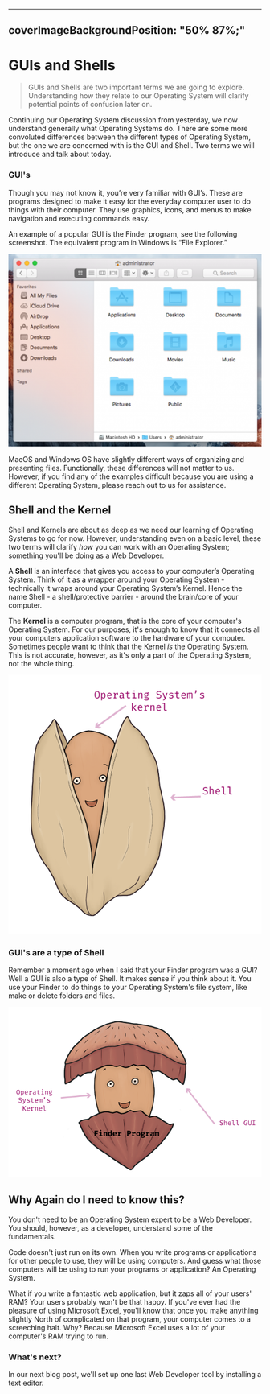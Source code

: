

---
coverImageBackgroundPosition: "50% 87%;"
---

# GUIs and Shells

> GUIs and Shells are two important terms we are going to explore.  Understanding how they relate to our Operating System will clarify potential points of confusion later on.

Continuing our Operating System discussion from yesterday, we now understand generally what Operating Systems do.  There are some more convoluted differences between the different types of Operating System, but the one we are concerned with is the GUI and Shell.  Two terms we will introduce and talk about today.

### GUI's

Though you may not know it, you’re very familiar with GUI’s. These are programs designed to make it easy for the everyday computer user to do things with their computer. They use graphics, icons, and menus to make navigation and executing commands easy.

An example of a popular GUI is the Finder program, see the following screenshot.  The equivalent program in Windows is “File Explorer.”

![](public/assets/finder-example.png)

MacOS and Windows OS have slightly different ways of organizing and presenting files. Functionally, these differences will not matter to us. However, if you find any of the examples difficult because you are using a different Operating System, please reach out to us for assistance.

## Shell and the Kernel

Shell and Kernels are about as deep as we need our learning of Operating Systems to go for now.  However, understanding even on a basic level, these two terms will clarify _how_ you can work with an Operating System; something you'll be doing as a Web Developer.

A **Shell** is an interface that gives you access to your computer’s Operating System. Think of it as a wrapper around your Operating System - technically it wraps around your Operating System’s Kernel. Hence the name Shell - a shell/protective barrier - around the brain/core of your computer.

The **Kernel** is a computer program, that is the core of your computer's Operating System.  For our purposes, it's enough to know that it connects all your computers application software to the hardware of your computer.  Sometimes people want to think that the Kernel _is_ the Operating System.  This is not accurate, however, as it's only a part of the Operating System, not the whole thing.

![](public/assets/pistachio.png)

### GUI's are a type of Shell

Remember a moment ago when I said that your Finder program was a GUI?  Well a GUI is also a type of Shell.  It makes sense if you think about it.  You use your Finder to do things to your Operating System's file system, like make or delete folders and files.

![](public/assets/finder-shell.png)

## Why Again do I need to know this?

You don't need to be an Operating System expert to be a Web Developer.  You should, however, as a developer, understand some of the fundamentals.  

Code doesn't just run on its own.  When you write programs or applications for other people to use, they will be using computers.  And guess what those computers will be using to run your programs or application?  An Operating System.

What if you write a fantastic web application, but it zaps all of your users' RAM? Your users probably won't be that happy.  If you've ever had the pleasure of using Microsoft Excel, you'll know that once you make anything slightly North of complicated on that program, your computer comes to a screeching halt.  Why? Because Microsoft Excel uses a lot of your computer's RAM trying to run. 

### What's next?

In our next blog post, we'll set up one last Web Developer tool by installing a text editor.
